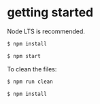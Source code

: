 # getting started

Node LTS is recommended.

```bash
$ npm install

$ npm start
```

To clean the files:
```bash
$ npm run clean

$ npm install
```
